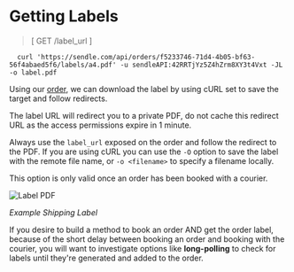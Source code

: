 # Getting Labels

> [ GET /label_url ]

```shell
  curl 'https://sendle.com/api/orders/f5233746-71d4-4b05-bf63-56f4abaed5f6/labels/a4.pdf' -u sendleAPI:42RRTjYz5Z4hZrm8XY3t4Vxt -JL -o label.pdf
```

Using our [order](#creating-orders), we can download the label by using cURL set to save the target and follow redirects. 

The label URL will redirect you to a private PDF, do not cache this redirect URL as the access permissions expire in 1 minute.

Always use the `label_url` exposed on the order and follow the redirect to the PDF. If you are using cURL you can use the `-O` option to save the label with the remote file name, or `-o <filename>` to specify a filename locally.

This option is only valid once an order has been booked with a courier.

![Label PDF](images/label_pdf.png)

_Example Shipping Label_

<aside class='success'>If you desire to build a method to book an order AND get the order label, because of the short delay between booking an order and booking with the courier, you will want to investigate options like <strong>long-polling</strong> to check for labels until they're generated and added to the order.</aside>
